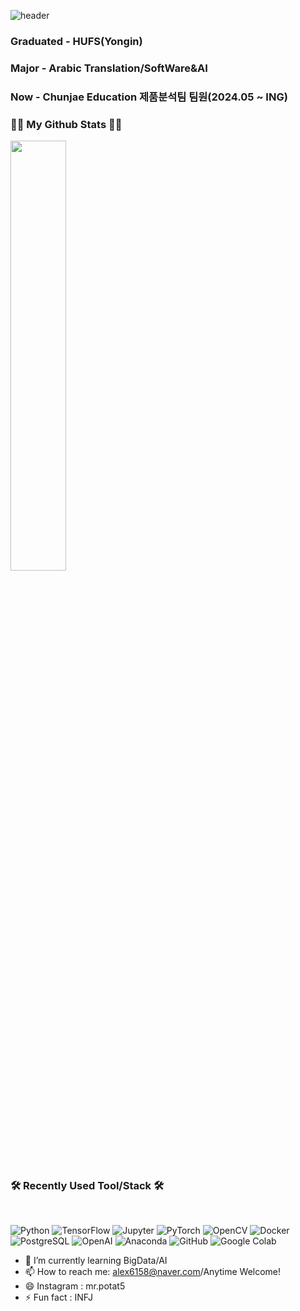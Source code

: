 ![header](https://capsule-render.vercel.app/api?type=Venom&color=auto&height=300&section=header&text=I'M%20DONY&fontSize=90)

### Graduated - HUFS(Yongin)
### Major - Arabic Translation/SoftWare&AI
### Now - Chunjae Education 제품분석팀 팀원(2024.05 ~ ING)

<h3 align="left">👩‍💻 My Github Stats 👩‍💻</h3>
<a href="https://github.com/${dony1220}">
  <img src="https://github-readme-stats.vercel.app/api?username=dony1220&theme=tokyonight&show_icons=true" width="42%"/>
</a>


<h3 align="left"><b>🛠 Recently Used Tool/Stack 🛠</b></h3>
</br>
<p align="left">


<img alt="Python" src ="https://img.shields.io/badge/Python-3776AB.svg?&style=for-the-badge&logo=Python&logoColor=white"/>
<img alt="TensorFlow" src ="https://img.shields.io/badge/TensorFlow-FF6F00.svg?&style=for-the-badge&logo=TensorFlow&logoColor=black"/>
<img alt="Jupyter" src ="https://img.shields.io/badge/Jupyter-F37626.svg?&style=for-the-badge&logo=Jupyter&logoColor=white"/>
<img alt="PyTorch" src ="https://img.shields.io/badge/PyTorch-EE4C2C.svg?&style=for-the-badge&logo=PyTorch&logoColor=black"/>
<img alt="OpenCV" src ="https://img.shields.io/badge/OpenCV-5C3EE8.svg?&style=for-the-badge&logo=OpenCV&logoColor=white"/>
<img alt="Docker" src ="https://img.shields.io/badge/Docker-2496ED.svg?&style=for-the-badge&logo=Docker&logoColor=white"/>
<img alt="PostgreSQL" src ="https://img.shields.io/badge/PostgreSQL-4169E1.svg?&style=for-the-badge&logo=PostgreSQL&logoColor=white"/>
<img alt="OpenAI" src ="https://img.shields.io/badge/OpenAI-412991.svg?&style=for-the-badge&logo=OpenAI&logoColor=white"/>
<img alt="Anaconda" src ="https://img.shields.io/badge/Anaconda-44A833.svg?&style=for-the-badge&logo=Anaconda&logoColor=black"/>
<img alt="GitHub" src ="https://img.shields.io/badge/GitHub-181717.svg?&style=for-the-badge&logo=GitHub&logoColor=white"/>
<img alt="Google Colab" src ="https://img.shields.io/badge/Google Colab-F9AB00.svg?&style=for-the-badge&logo=Google Colab&logoColor=orange"/>

- 🌱 I’m currently learning BigData/AI
- 📫 How to reach me: alex6158@naver.com/Anytime Welcome!
- 😄 Instagram : mr.potat5
- ⚡ Fun fact : INFJ
